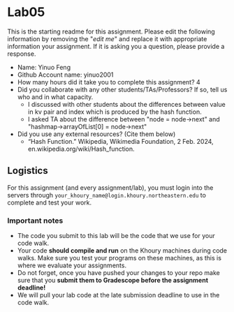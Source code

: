 # Lab05

This is the starting readme for this assignment.  Please edit the following information by removing the "*edit me*" and replace it with appropriate information your assignment. If it is asking you a question, please provide a response.

- Name: Yinuo Feng
- Github Account name: yinuo2001
- How many hours did it take you to complete this assignment? 4
- Did you collaborate with any other students/TAs/Professors? If so, tell us who and in what capacity.
  - I discussed with other students about the differences between value in kv pair and index which is produced by the hash function.
  - I asked TA about the difference between "node = node->next" and "hashmap->arrayOfList[0] = node->next"
- Did you use any external resources? (Cite them below)
  - “Hash Function.” Wikipedia, Wikimedia Foundation, 2 Feb. 2024, en.wikipedia.org/wiki/Hash_function. 

## Logistics

For this assignment (and every assignment/lab), you must login into the servers through `your_khoury_name@login.khoury.northeastern.edu` to complete and test your work. 

### Important notes

* The code you submit to this lab will be the code that we use for your code walk. 
* Your code **should compile and run** on the Khoury machines during code walks. Make sure you test your programs on these machines, as this is where we evaluate your assignments.
* Do not forget, once you have pushed your changes to your repo make sure that you **submit them to Gradescope before the assignment deadline!** 
* We will pull your lab code at the late submission deadline to use in the code walk.

